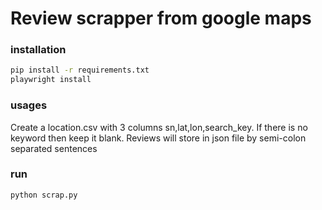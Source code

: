 # Review scrapper from google maps

### installation
```sh
pip install -r requirements.txt
playwright install
```

### usages
Create a location.csv with 3 columns sn,lat,lon,search_key. If there is no keyword then keep it blank. Reviews will store in json file by semi-colon separated sentences

### run
```python scrap.py```